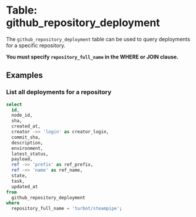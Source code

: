 # Table: github_repository_deployment

The `github_repository_deployment` table can be used to query deployments for a specific repository.

**You must specify `repository_full_name` in the WHERE or JOIN clause.**

## Examples

### List all deployments for a repository

```sql
select
  id,
  node_id,
  sha,
  created_at,
  creator ->> 'login' as creator_login,
  commit_sha,
  description,
  environment,
  latest_status,
  payload,
  ref ->> 'prefix' as ref_prefix,
  ref ->> 'name' as ref_name,
  state,
  task,
  updated_at
from
  github_repository_deployment
where
  repository_full_name = 'turbot/steampipe';
```